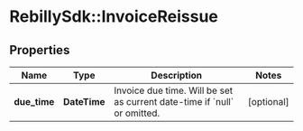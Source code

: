 # RebillySdk::InvoiceReissue

## Properties
Name | Type | Description | Notes
------------ | ------------- | ------------- | -------------
**due_time** | **DateTime** | Invoice due time. Will be set as current date-time if &#x60;null&#x60; or omitted. | [optional] 

